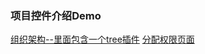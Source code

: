 ### 项目控件介绍Demo

[组织架构--里面包含一个tree插件](http://liaohui1080.github.io/dongjiakou/liaohuiCeshi/app/html/组织架构/组织架构.html)
[分配权限页面](http://liaohui1080.github.io/dongjiakou/liaohuiCeshi/app/html/分配权限/分配权限.html)
